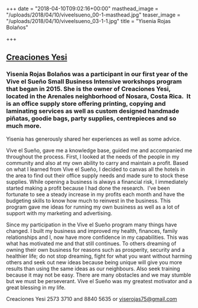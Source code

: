 +++
date = "2018-04-10T09:02:16+00:00"
masthead_image = "/uploads/2018/04/10/viveelsueno_00-1-masthead.jpg"
teaser_image = "/uploads/2018/04/10/viveelsueno_03-1-1.jpg"
title = "Yisenia Rojas Bolaños"

+++
## [Creaciones Yesi](https://www.facebook.com/Creaciones-Yesi-1123829667644491/?ref=br_rs)

### Yisenia Rojas Bolaños was a participant in our first year of the Vive el Sueño Small Business Intensive workshops program that began in 2015. She is the owner of Creaciones Yesi, located in the Arenales neighborhood of Nosara, Costa Rica.  It is an office supply store offering printing, copying and laminating services as well as custom designed handmade piñatas, goodie bags, party supplies, centrepieces and so much more.

Yisenia has generously shared her experiences as well as some advice.

Vive el Sueño, gave me a knowledge base, guided me and accompanied me throughout the process. First, I looked at the needs of the people in my community and also at my own ability to carry and maintain a profit. Based on what I learned from Vive el Sueño, I decided to canvas all the hotels in the area to find out their office supply needs and made sure to stock these supplies. While opening a business is always a financial risk, I immediately started making a profit because I had done the research.  I’ve been fortunate to see a steady increase in my profits each month and have the budgeting skills to know how much to reinvest in the business. This program gave me ideas for running my own business as well as a lot of support with my marketing and advertising.

Since my participation in the Vive el Sueño program many things have changed. I built my business and improved my health, finances, family relationships and I, now have more confidence in my capabilities. This was what has motivated me and that still continues. To others dreaming of owning their own business for reasons such as prosperity, security and a healthier life; do not stop dreaming, fight for what you want without harming others and seek out new ideas because being unique will give you more results than using the same ideas as our neighbours. Also seek training because it may not be easy. There are many obstacles and we may stumble but we must be perseverant. Vive el Sueño was my greatest motivator and a great blessing in my life.

Creaciones Yesi 2573 3710 and 8840 5635 or [yiserojas75@gmail.com](mailto:yiserojas75@gmail.com)